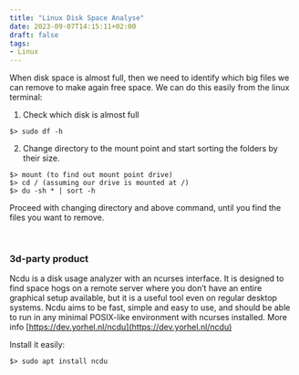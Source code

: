 ```yaml
---
title: "Linux Disk Space Analyse"
date: 2023-09-07T14:15:11+02:00
draft: false
tags:
- Linux
---
```


When disk space is almost full, then we need to identify which big files we can remove to make again free space. We can do this easily from the linux terminal:

1) Check which disk is almost full
```
$> sudo df -h
```

2) Change directory to the mount point and start sorting the folders by their size.
```
$> mount (to find out mount point drive)
$> cd / (assuming our drive is mounted at /)
$> du -sh * | sort -h
```
Proceed with changing directory and above command, until you find the files you want to remove.

&nbsp;
### 3d-party product
Ncdu is a disk usage analyzer with an ncurses interface. It is designed to find space hogs on a remote server where you don’t have an entire graphical setup available, but it is a useful tool even on regular desktop systems. Ncdu aims to be fast, simple and easy to use, and should be able to run in any minimal POSIX-like environment with ncurses installed.
More info [https://dev.yorhel.nl/ncdu](https://dev.yorhel.nl/ncdu)

Install it easily:
```
$> sudo apt install ncdu
```

